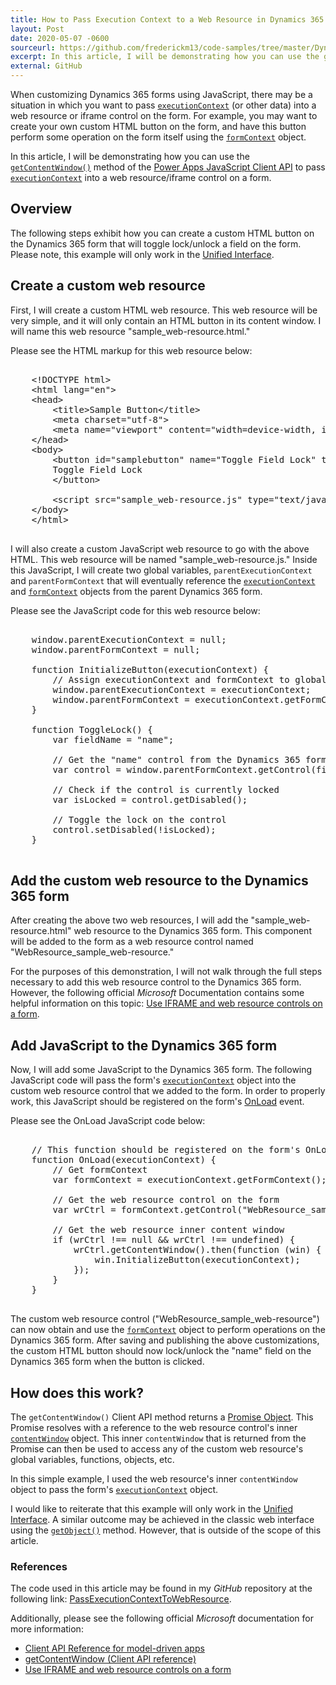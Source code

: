```yaml
---
title: How to Pass Execution Context to a Web Resource in Dynamics 365
layout: Post
date: 2020-05-07 -0600
sourceurl: https://github.com/frederickm13/code-samples/tree/master/Dynamics365/PassExecutionContextToWebResource
excerpt: In this article, I will be demonstrating how you can use the getContentWindow() method of the Power Apps JavaScript Client API to pass executionContext into a web resource/iframe control on a form. 
external: GitHub
---
```


When customizing Dynamics 365 forms using JavaScript, there may be a situation in which you want to pass [`executionContext`](https://docs.microsoft.com/en-us/powerapps/developer/model-driven-apps/clientapi/reference/executioncontext) (or other data) into a web resource or iframe control on the form. For example, you may want to create your own custom HTML button on the form, and have this button perform some operation on the form itself using the [`formContext`](https://docs.microsoft.com/en-us/powerapps/developer/model-driven-apps/clientapi/reference/executioncontext/getformcontext) object. 

In this article, I will be demonstrating how you can use the [`getContentWindow()`](https://docs.microsoft.com/en-us/powerapps/developer/model-driven-apps/clientapi/reference/controls/getcontentwindow) method of the [Power Apps JavaScript Client API](https://docs.microsoft.com/en-us/powerapps/developer/model-driven-apps/clientapi/reference) to pass [`executionContext`](https://docs.microsoft.com/en-us/powerapps/developer/model-driven-apps/clientapi/reference/executioncontext) into a web resource/iframe control on a form. 

## Overview
The following steps exhibit how you can create a custom HTML button on the Dynamics 365 form that will toggle lock/unlock a field on the form. Please note, this example will only work in the [Unified Interface](https://docs.microsoft.com/en-us/powerapps/user/unified-interface).

## Create a custom web resource
First, I will create a custom HTML web resource. This web resource will be very simple, and it will only contain an HTML button in its content window. I will name this web resource "sample_web-resource.html." 

Please see the HTML markup for this web resource below:

<pre class="w3-light-grey w3-round-large" style="overflow: auto;">

    &lt;!DOCTYPE html&gt;
    &lt;html lang="en"&gt;
    &lt;head&gt;
        &lt;title&gt;Sample Button&lt;/title&gt;
        &lt;meta charset="utf-8"&gt;
        &lt;meta name="viewport" content="width=device-width, initial-scale=1"&gt;
    &lt;/head&gt;
    &lt;body&gt;
        &lt;button id="samplebutton" name="Toggle Field Lock" title="Toggle lock/unlock the field" onclick="ToggleLock()"&gt;
        Toggle Field Lock
        &lt;/button&gt;

        &lt;script src="sample_web-resource.js" type="text/javascript"&gt;&lt;/script&gt;
    &lt;/body&gt;
    &lt;/html&gt;

</pre>

I will also create a custom JavaScript web resource to go with the above HTML. This web resource will be named "sample_web-resource.js." Inside this JavaScript, I will create two global variables, `parentExecutionContext` and `parentFormContext` that will eventually reference the [`executionContext`](https://docs.microsoft.com/en-us/powerapps/developer/model-driven-apps/clientapi/reference/execution-context) and [`formContext`](https://docs.microsoft.com/en-us/powerapps/developer/model-driven-apps/clientapi/reference/executioncontext/getformcontext) objects from the parent Dynamics 365 form.

Please see the JavaScript code for this web resource below:

<pre class="w3-light-grey w3-round-large" style="overflow: auto;">

    window.parentExecutionContext = null;
    window.parentFormContext = null;

    function InitializeButton(executionContext) {
        // Assign executionContext and formContext to global variables within the web resource
        window.parentExecutionContext = executionContext;
        window.parentFormContext = executionContext.getFormContext();
    }

    function ToggleLock() {
        var fieldName = "name";

        // Get the "name" control from the Dynamics 365 form
        var control = window.parentFormContext.getControl(fieldName);

        // Check if the control is currently locked
        var isLocked = control.getDisabled();
        
        // Toggle the lock on the control
        control.setDisabled(!isLocked);
    }

</pre>

## Add the custom web resource to the Dynamics 365 form
After creating the above two web resources, I will add the "sample_web-resource.html" web resource to the Dynamics 365 form. This component will be added to the form as a web resource control named "WebResource_sample_web-resource." 

For the purposes of this demonstration, I will not walk through the full steps necessary to add this web resource control to the Dynamics 365 form. However, the following official *Microsoft* Documentation contains some helpful information on this topic: [Use IFRAME and web resource controls on a form](https://docs.microsoft.com/en-us/powerapps/developer/model-driven-apps/use-iframe-and-web-resource-controls-on-a-form).

## Add JavaScript to the Dynamics 365 form
Now, I will add some JavaScript to the Dynamics 365 form. The following JavaScript code will pass the form's [`executionContext`](https://docs.microsoft.com/en-us/powerapps/developer/model-driven-apps/clientapi/reference/execution-context) object into the custom web resource control that we added to the form. In order to properly work, this JavaScript should be registered on the form's [OnLoad](https://docs.microsoft.com/en-us/powerapps/developer/model-driven-apps/clientapi/reference/events/form-onload) event. 

Please see the OnLoad JavaScript code below:

<pre class="w3-light-grey w3-round-large" style="overflow: auto;">

    // This function should be registered on the form's OnLoad event
    function OnLoad(executionContext) {
        // Get formContext
        var formContext = executionContext.getFormContext();

        // Get the web resource control on the form
        var wrCtrl = formContext.getControl("WebResource_sample_web-resource");

        // Get the web resource inner content window
        if (wrCtrl !== null && wrCtrl !== undefined) {
            wrCtrl.getContentWindow().then(function (win) {
                win.InitializeButton(executionContext);
            });
        }
    }

</pre>

The custom web resource control ("WebResource_sample_web-resource") can now obtain and use the [`formContext`](https://docs.microsoft.com/en-us/powerapps/developer/model-driven-apps/clientapi/reference/executioncontext/getformcontext) object to perform operations on the Dynamics 365 form. After saving and publishing the above customizations, the custom HTML button should now lock/unlock the "name" field on the Dynamics 365 form when the button is clicked.

## How does this work?
The `getContentWindow()` Client API method returns a [Promise Object](https://developer.mozilla.org/en-US/docs/web/javascript/reference/global_objects/promise). This Promise resolves with a reference to the web resource control's inner [`contentWindow`](https://developer.mozilla.org/en-US/docs/Web/API/HTMLIFrameElement/contentWindow) object. This inner `contentWindow` that is returned from the Promise can then be used to access any of the custom web resource's global variables, functions, objects, etc. 

In this simple example, I used the web resource's inner `contentWindow` object to pass the form's [`executionContext`](https://docs.microsoft.com/en-us/powerapps/developer/model-driven-apps/clientapi/reference/execution-context) object. 

I would like to reiterate that this example will only work in the [Unified Interface](https://docs.microsoft.com/en-us/powerapps/user/unified-interface). A similar outcome may be achieved in the classic web interface using the [`getObject()`](https://docs.microsoft.com/en-us/powerapps/developer/model-driven-apps/clientapi/reference/controls/getobject) method. However, that is outside of the scope of this article.

### References
The code used in this article may be found in my *GitHub* repository at the following link: [PassExecutionContextToWebResource](https://github.com/frederickm13/code-samples/tree/master/Dynamics365/PassExecutionContextToWebResource).

Additionally, please see the following official *Microsoft* documentation for more information:
- [Client API Reference for model-driven apps](https://docs.microsoft.com/en-us/powerapps/developer/model-driven-apps/clientapi/reference)
- [getContentWindow (Client API reference)](https://docs.microsoft.com/en-us/powerapps/developer/model-driven-apps/clientapi/reference/controls/getcontentwindow)
- [Use IFRAME and web resource controls on a form](https://docs.microsoft.com/en-us/powerapps/developer/model-driven-apps/use-iframe-and-web-resource-controls-on-a-form)